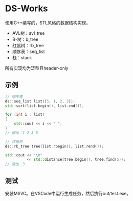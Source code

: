 # DS-Works

使用C++编写的，STL风格的数据结构实现。

* AVL树：avl_tree
* B-树：b_tree
* 红黑树：rb_tree
* 顺序表：seq_list
* 栈：stack

所有实现均为泛型且header-only

## 示例

``` c++
// 顺序表
ds::seq_list list({5, 1, 2, 3});
std::sort(list.begin(), list.end());

for (int i : list)
{
    std::cout << i << " ";
}
// 输出：1 2 3 5

// 红黑树
ds::rb_tree tree(list.rbegin(), list.rend());

std::cout << "\n"
          << std::distance(tree.begin(), tree.find(5));
// 输出：3
```

## 测试

安装MSVC。在VSCode中运行生成任务，然后执行out/test.exe。
